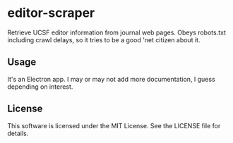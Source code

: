 # editor-scraper

Retrieve UCSF editor information from journal web pages. Obeys robots.txt
including crawl delays, so it tries to be a good 'net citizen about it.

## Usage

It's an Electron app. I may or may not add more documentation, I guess depending
on interest.

## License

This software is licensed under the MIT License. See the LICENSE file for
details.
